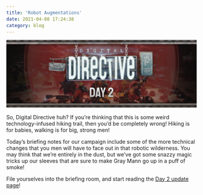 ```yaml
---
title: 'Robot Augmentations'
date: 2021-04-08 17:24:38
category: blog
---
```


<a class="no-anim-underline" href='/digitaldirective/augmentations' target='_blank'><img alt="digital directive: day 2" src="/cdn/assets/images/blogposts/97/dd2.jpg?=v1"/></a></br>

<p>So, Digital Directive huh? If you’re thinking that this is some weird technology-infused hiking trail, then you’d be completely wrong! Hiking is for babies, walking is for big, strong men!</p>

<p>Today’s briefing notes for our campaign include some of the more technical changes that you men will have to face out in that robotic wilderness. You may think that we’re entirely in the dust, but we’ve got some snazzy magic tricks up our sleeves that are sure to make Gray Mann go up in a puff of smoke!</p>

<p>File yourselves into the briefing room, and start reading the <a href='/digitaldirective/augmentations' target='_blank'>Day 2 update page</a>!</p>
